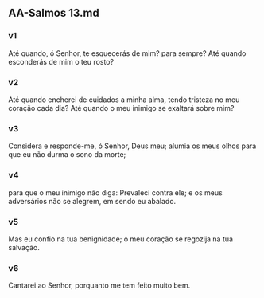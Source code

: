 ## AA-Salmos 13.md
### v1
 Até quando, ó Senhor, te esquecerás de mim? para sempre? Até quando esconderás de mim o teu rosto?
### v2
 Até quando encherei de cuidados a minha alma, tendo tristeza no meu coração cada dia? Até quando o meu inimigo se exaltará sobre mim?
### v3
 Considera e responde-me, ó Senhor, Deus meu; alumia os meus olhos para que eu não durma o sono da morte;
### v4
 para que o meu inimigo não diga: Prevaleci contra ele; e os meus adversários não se alegrem, em sendo eu abalado.
### v5
 Mas eu confio na tua benignidade; o meu coração se regozija na tua salvação.
### v6
 Cantarei ao Senhor, porquanto me tem feito muito bem.
